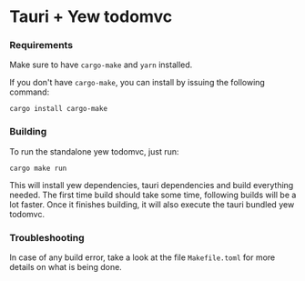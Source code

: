 # Tauri + Yew todomvc

### Requirements

Make sure to have `cargo-make` and `yarn` installed.

If you don't have `cargo-make`, you can install by issuing the following command:

```
cargo install cargo-make
```

### Building

To run the standalone yew todomvc, just run:

```
cargo make run
```

This will install yew dependencies, tauri dependencies and build everything needed.
The first time build should take some time, following builds will be a lot faster.
Once it finishes building, it will also execute the tauri bundled yew todomvc.

### Troubleshooting

In case of any build error, take a look at the file `Makefile.toml` for more details on what is being done.
